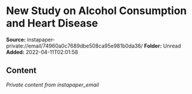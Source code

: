 # New Study on Alcohol Consumption and Heart Disease

**Source:** instapaper-private://email/74960a0c7689dbe508ca95e981b0da36/
**Folder:** Unread
**Added:** 2022-04-11T02:01:58




## Content
*Private content from instapaper_email*
